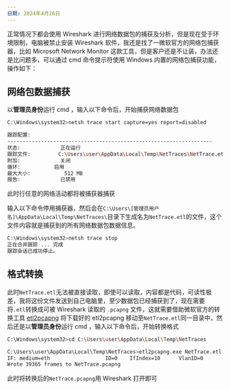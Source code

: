 ```yaml
---
日期: 2024年4月26日
---
```


正常情况下都会使用 Wireshark 进行网络数据包的捕获及分析，但是现在受于环境限制，电脑被禁止安装 Wireshark  软件，我还是找了一微软官方的网络包捕获器，比如 Microsoft Network Monitor 这款工具，但是客户还是不让装，办法还是比问题多，可以通过 cmd 命令提示符使用 Windows 内置的网络包捕获功能，操作如下：

## 网络包数据捕获

以**管理员身份**运行 cmd ，输入以下命令后，开始捕获网络数据包

```bash
C:\Windows\system32>netsh trace start capture=yes report=disabled

跟踪配置:
-------------------------------------------------------------------
状态:             正在运行
跟踪文件:         C:\Users\user\AppData\Local\Temp\NetTraces\NetTrace.etl
附加:             关闭
循环:           启用
最大大小:           512 MB
报告:             已禁用
```
此时行任意的网络活动都将被捕获器捕获

输入以下命令停用捕获器，然后会在`C:\Users\[管理员用户名]\AppData\Local\Temp\NetTraces\`目录下生成名为`NetTrace.etl`的文件，这个文件内容就是捕获到的所有网络数据包数据信息。

```bash
C:\Windows\system32>netsh trace stop
正在合并跟踪 ... 完成
跟踪会话已成功停止。
```

## 格式转换

此时`NetTrace.etl`无法被直接读取，即使可以读取，内容都是代码，可读性极差，我将这份文件发送到自己电脑里，至少数据包已经捕获到了，现在需要将`.etl`转换成可被 Wireshark 读取的 `.pcapng` 文件，这就需要借助微软官方的转换工具 [etl2pcapng](https://github.com/microsoft/etl2pcapng) 将下载好的 etl2pcapng 移动至`NetTrace.etl`同一目录中，然后还是以**管理员身份**运行 cmd ，输入以下命令后，开始转换格式

```bash
C:\Windows\system32>cd C:\Users\user\AppData\Local\Temp\NetTraces

C:\Users\user\AppData\Local\Temp\NetTraces>etl2pcapng.exe NetTrace.etl NetTrace.pcapng
IF: medium=eth                  ID=0    IfIndex=10      VlanID=0
Wrote 39365 frames to NetTrace.pcapng
```
此时将转换后的`NetTrace.pcapng`用 Wireshark 打开即可


